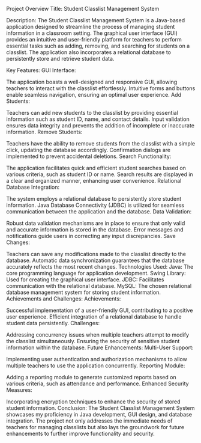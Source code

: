 Project Overview
Title: Student Classlist Management System

Description:
The Student Classlist Management System is a Java-based application designed to streamline the process of managing student information in a classroom setting. The graphical user interface (GUI) provides an intuitive and user-friendly platform for teachers to perform essential tasks such as adding, removing, and searching for students on a classlist. The application also incorporates a relational database to persistently store and retrieve student data.

Key Features:
GUI Interface:

The application boasts a well-designed and responsive GUI, allowing teachers to interact with the classlist effortlessly.
Intuitive forms and buttons enable seamless navigation, ensuring an optimal user experience.
Add Students:

Teachers can add new students to the classlist by providing essential information such as student ID, name, and contact details.
Input validation ensures data integrity and prevents the addition of incomplete or inaccurate information.
Remove Students:

Teachers have the ability to remove students from the classlist with a simple click, updating the database accordingly.
Confirmation dialogs are implemented to prevent accidental deletions.
Search Functionality:

The application facilitates quick and efficient student searches based on various criteria, such as student ID or name.
Search results are displayed in a clear and organized manner, enhancing user convenience.
Relational Database Integration:

The system employs a relational database to persistently store student information.
Java Database Connectivity (JDBC) is utilized for seamless communication between the application and the database.
Data Validation:

Robust data validation mechanisms are in place to ensure that only valid and accurate information is stored in the database.
Error messages and notifications guide users in correcting any input discrepancies.
Save Changes:

Teachers can save any modifications made to the classlist directly to the database.
Automatic data synchronization guarantees that the database accurately reflects the most recent changes.
Technologies Used:
Java: The core programming language for application development.
Swing Library: Used for creating the graphical user interface.
JDBC: Facilitates communication with the relational database.
MySQL: The chosen relational database management system for storing student information.
Achievements and Challenges:
Achievements:

Successful implementation of a user-friendly GUI, contributing to a positive user experience.
Efficient integration of a relational database to handle student data persistently.
Challenges:

Addressing concurrency issues when multiple teachers attempt to modify the classlist simultaneously.
Ensuring the security of sensitive student information within the database.
Future Enhancements:
Multi-User Support:

Implementing user authentication and authorization mechanisms to allow multiple teachers to use the application concurrently.
Reporting Module:

Adding a reporting module to generate customized reports based on various criteria, such as attendance and performance.
Enhanced Security Measures:

Incorporating encryption techniques to enhance the security of stored student information.
Conclusion:
The Student Classlist Management System showcases my proficiency in Java development, GUI design, and database integration. The project not only addresses the immediate needs of teachers for managing classlists but also lays the groundwork for future enhancements to further improve functionality and security.
